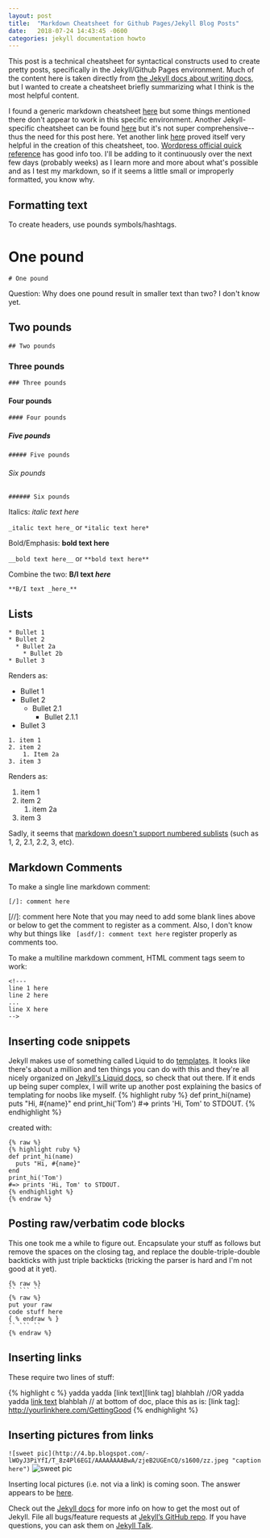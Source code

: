 ```yaml
---
layout: post
title:  "Markdown Cheatsheet for Github Pages/Jekyll Blog Posts"
date:   2018-07-24 14:43:45 -0600
categories: jekyll documentation howto
---
```


This post is a technical cheatsheet for syntactical constructs used to create pretty posts, specifically in the Jekyll/Github Pages environment. 
Much of the content here is taken directly from [the Jekyll docs about writing docs][jekyll-post-docs], but I wanted to create a cheatsheet briefly summarizing what I think is the most helpful content.

I found a generic markdown cheatsheet [here][cheatsheet] but some things mentioned there don't appear to work in this specific environment. Another Jekyll-specific cheatsheet can be found [here][cheatsheet2] but it's not super comprehensive-- thus the need for this post here. 
Yet another link [here](http://nestacms.com/docs/creating-content/markdown-cheat-sheet) proved itself very helpful in the creation of this cheatsheet, too. 
[Wordpress official quick reference](https://en.support.wordpress.com/markdown-quick-reference/) has good info too.
I'll be adding to it continuously over the next few days (probably weeks) as I learn more and more about what's possible and as I test my markdown, so if it seems a little small or improperly formatted, you know why. 

## Formatting text

To create headers, use pounds symbols/hashtags. 

# One pound

``` # One pound ```

Question: Why does one pound result in smaller text than two? I don't know yet. 

## Two pounds

```## Two pounds```

### Three pounds

```### Three pounds```

#### Four pounds

```#### Four pounds```

##### Five pounds

```##### Five pounds```

###### Six pounds

```###### Six pounds```


Italics: _italic text here_

``` _italic text here_ ```
or
``` *italic text here* ```

Bold/Emphasis: **bold text here**

``` __bold text here__ ```
or
``` **bold text here** ```

Combine the two: **B/I text _here_**

``` **B/I text _here_** ```

## Lists
```
* Bullet 1
* Bullet 2
  * Bullet 2a
    * Bullet 2b
* Bullet 3
```
Renders as:
* Bullet 1
* Bullet 2
  * Bullet 2.1
    * Bullet 2.1.1
* Bullet 3


```
1. item 1
2. item 2
	1. Item 2a
3. item 3
```
Renders as:

1. item 1
2. item 2
	1. item 2a
3. item 3

Sadly, it seems that [markdown doesn't support numbered sublists](https://meta.stackexchange.com/questions/85474/how-to-write-nested-numbered-lists) (such as 1, 2, 2.1, 2.2, 3, etc).  


## Markdown Comments

To make a single line markdown comment:

``` [/]: comment here ```

[//]: comment here
Note that you may need to add some blank lines above or below to get the comment to register as a comment. Also, I don't know why but things like ``` [asdf/]: comment text here``` register properly as comments too. 

To make a multiline markdown comment, HTML comment tags seem to work:

```
<!--- 
line 1 here
line 2 here
...
line X here
-->
```

## Inserting code snippets

Jekyll makes use of something called Liquid to do [templates](https://stackoverflow.com/questions/4026597/what-is-a-templating-language). It looks like there's about a million and ten things you can do with this and they're all nicely organized on [Jekyll's Liquid docs](https://jekyllrb.com/docs/templates/), so check that out there. 
If it ends up being super complex, I will write up another post explaining the basics of templating for noobs like myself. 
{% highlight ruby %}
def print_hi(name)
  puts "Hi, #{name}"
end
print_hi('Tom')
#=> prints 'Hi, Tom' to STDOUT.
{% endhighlight %}

created with:

```
{% raw %}
{% highlight ruby %}
def print_hi(name)
  puts "Hi, #{name}"
end
print_hi('Tom')
#=> prints 'Hi, Tom' to STDOUT.
{% endhighlight %}
{% endraw %}
```

## Posting raw/verbatim code blocks
This one took me a while to figure out. Encapsulate your stuff as follows but remove the spaces on the closing tag, and replace the double-triple-double backticks with just triple backticks (tricking the parser is hard and I'm not good at it yet).

```
{% raw %}
`` ``` `` 
{% raw %}
put your raw 
code stuff here
{ % endraw % }
`` ``` ``
{% endraw %}
```

## Inserting links


These require two lines of stuff:

{% highlight c %}
yadda yadda [link text][link tag] blahblah
//OR
yadda yadda [link text](http://yourlinkhere.com/GettingGood) blahblah
// at bottom of doc, place this as is:
[link tag]: http://yourlinkhere.com/GettingGood
{% endhighlight %}



## Inserting pictures from links

```![sweet pic](http://4.bp.blogspot.com/-lWOyJ3PiYfI/T_8z4Pl6EGI/AAAAAAAABwA/zjeB2UGEnCQ/s1600/zz.jpeg "caption here")```
![sweet pic](http://4.bp.blogspot.com/-lWOyJ3PiYfI/T_8z4Pl6EGI/AAAAAAAABwA/zjeB2UGEnCQ/s1600/zz.jpeg "caption here")


Inserting local pictures (i.e. not via a link) is coming soon. The answer appears to be [here](https://jekyllrb.com/docs/static-files/). 


Check out the [Jekyll docs][jekyll-docs] for more info on how to get the most out of Jekyll. File all bugs/feature requests at [Jekyll’s GitHub repo][jekyll-gh]. If you have questions, you can ask them on [Jekyll Talk][jekyll-talk].

[jekyll-docs]: https://jekyllrb.com/docs/home
[jekyll-gh]:   https://github.com/jekyll/jekyll
[jekyll-talk]: https://talk.jekyllrb.com/
[jekyll-post-docs]: https://jekyllrb.com/docs/posts/
[cheatsheet]: https://github.com/adam-p/markdown-here/wiki/Markdown-Cheatsheet
[cheatsheet2]: https://gist.github.com/roachhd/779fa77e9b90fe945b0c
